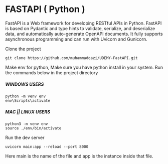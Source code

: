 # FASTAPI ( Python )

FastAPI is a Web framework for developing RESTful APIs in Python. FastAPI is based on Pydantic and type hints to validate, serialize, and deserialize data, and automatically auto-generate OpenAPI documents. It fully supports asynchronous programming and can run with Uvicorn and Gunicorn.


Clone the project

```
git clone https://github.com/muhammadqazi/UDEMY-FastAPI.git
```

Make env for python, Make sure you have python install in your system. Run the commands below in the project directory

##### WINDOWS USERS

```
python -m venv env
env\Scripts\activate
```

##### MAC || LINUX USERS

```
python3 -m venv env
source ./env/bin/activate
```

Run the dev server

```console
uvicorn main:app --reload --port 8000
```

Here main is the name of the file and app is the instance inside that file.